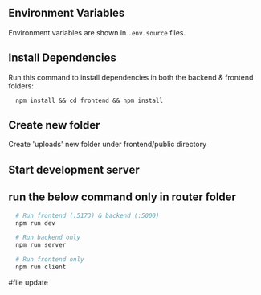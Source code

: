 ## Environment Variables

Environment variables are shown in `.env.source` files.

## Install Dependencies

Run this command to install dependencies in both the backend & frontend folders:

```
  npm install && cd frontend && npm install

```

## Create new folder

Create 'uploads' new folder under frontend/public directory

## Start development server

## run the below command only in router folder

```bash
  # Run frontend (:5173) & backend (:5000)
  npm run dev

  # Run backend only
  npm run server

  # Run frontend only
  npm run client
```
#file update
